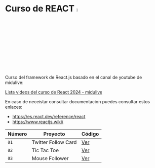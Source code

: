 <h1>Curso de REACT <img src="https://upload.wikimedia.org/wikipedia/commons/a/a7/React-icon.svg" width="5%"></h1>

Curso del framework de React.js basado en el canal de youtube de midulive:

[Lista videos del curso de React 2024 - midulive](https://www.youtube.com/playlist?list=PLUofhDIg_38q4D0xNWp7FEHOTcZhjWJ29)

En caso de neceistar consultar documentacion puedes consultar estos enlaces:

- https://es.react.dev/reference/react
- https://www.reactjs.wiki/


| Número | Proyecto | Código |
| --- | --- | --- | 
| `01` | Twitter Follow Card | [Ver](projects/01-twitter-follow-card/) |
| `02` | Tic Tac Toe | [Ver](projects/02-tic-tac-toe/) |
| `03` | Mouse Follower | [Ver](projects/03-mouse-follower) |